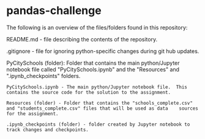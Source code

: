# pandas-challenge

The following is an overview of the files/folders found in this repository:

README.md - file describing the contents of the repository.

.gitignore - file for ignoring python-specific changes during git hub updates.

PyCitySchools (folder):  Folder that contains the main python/Jupyter notebook file called "PyCitySchools.ipynb" and the "Resources" and ".ipynb_checkpoints" folders.

    PyCitySchools.ipynb - The main python/Jupyter notebook file.  This contains the source code for the solution to the assignment.

    Resources (folder) - Folder that contains the "schools_complete.csv" and "students_complete.csv" files that will be used as data    sources for the assignment.

    .ipynb_checkpoints (folder) - folder created by Jupyter notebook to track changes and checkpoints.
